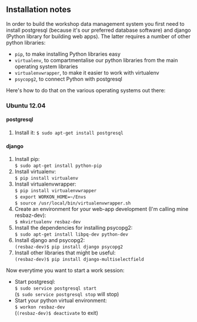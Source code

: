 ## Installation notes

In order to build the workshop data management system you first need to install 
postgresql (because it's our preferred database software) and 
django (Python library for building web apps).
The latter requires a number of other python libraries:
* `pip`, to make installing Python libraries easy
* `virtualenv`, to compartmentalise our python libraries from the main operating system libraries
* `virtualenvwrapper`, to make it easier to work with virtualenv
* `psycopg2`, to connect Python with postgresql

Here's how to do that on the various operating systems out there:


### Ubuntu 12.04

#### postgresql

1. Install it: `$ sudo apt-get install postgresql`

#### django

1. Install pip:  
`$ sudo apt-get install python-pip`
2. Install virtualenv:  
`$ pip install virtualenv`
3. Install virtualenvwrapper:    
`$ pip install virtualenvwrapper`  
`$ export WORKON_HOME=~/Envs`  
`$ source /usr/local/bin/virtualenvwrapper.sh`  
4. Create an environment for your web-app development (I'm calling mine resbaz-dev):  
`$ mkvirtualenv resbaz-dev`
5. Install the dependencies for installing psycopg2:  
`$ sudo apt-get install libpq-dev python-dev`
6. Install django and psycopg2:  
`(resbaz-dev)$ pip install django psycopg2`  
7. Install other libraries that might be useful:  
`(resbaz-dev)$ pip install django-multiselectfield`  

Now everytime you want to start a work session:
* Start postgresql:  
`$ sudo service postgresql start`  
(`$ sudo service postgresql stop` will stop)
* Start your python virtual environment:  
`$ workon resbaz-dev`  
(`(resbaz-dev)$ deactivate` to exit)


